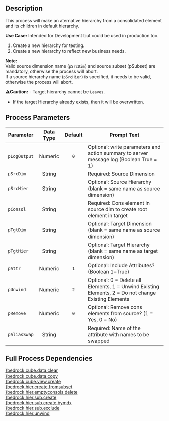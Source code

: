## Description
   
 This process will make an aternative hierarchy from a consolidated element and its children in default hierarchy.  
     
**Use Case:**    Intended for Development but could be used in production too.  
1. Create a new hierarchy for testing.  
2. Create a new hierarchy to reflect new business needs.  
     
**Note:**     
 Valid source dimension name (`pSrcDim`) and source subset (pSubset) are mandatory, otherwise the process will abort.  
 If a source hierarchy name (`pSrcHier`) is specified, it needs to be valid, otherwise the process will abort.  
     
**:warning:Caution:**  - Target hierarchy cannot be `Leaves`.  
 - If the target Hierarchy already exists, then it will be overwritten.  
## Process Parameters
  
|Parameter|Data Type|Default|Prompt Text|
  |---|:-:|:-:|---|
  |`pLogOutput`|Numeric|`0`|Optional: write parameters and action summary to server message log (Boolean True = 1)|
  |`pSrcDim`|String||Required: Source Dimension|
  |`pSrcHier`|String||Optional: Source Hierarchy (blank = same name as source dimension)|
  |`pConsol`|String||Required: Cons element in source dim to create root element in target|
  |`pTgtDim`|String||Optional: Target Dimension (blank = same name as source dimension)|
  |`pTgtHier`|String||Optional: Target Hierarchy (blank = same name as target dimension)|
  |`pAttr`|Numeric|`1`|Optional: Include Attributes? (Boolean 1=True)|
  |`pUnwind`|Numeric|`2`|Optional: 0 = Delete all Elements, 1 = Unwind Existing Elements, 2 = Do not change Existing Elements|
  |`pRemove`|Numeric|`0`|Optional: Remove cons elements from source? (1 = Yes, 0 = No)|
  |`pAliasSwap`|String||Required: Name of the attribute with names to be swapped|
  ## Full Process Dependencies
[}bedrock.cube.data.clear](}bedrock.cube.data.clear)  
[}bedrock.cube.data.copy](}bedrock.cube.data.copy)  
[}bedrock.cube.view.create](}bedrock.cube.view.create)  
[}bedrock.hier.create.fromsubset](}bedrock.hier.create.fromsubset)  
[}bedrock.hier.emptyconsols.delete](}bedrock.hier.emptyconsols.delete)  
[}bedrock.hier.sub.create](}bedrock.hier.sub.create)  
[}bedrock.hier.sub.create.bymdx](}bedrock.hier.sub.create.bymdx)  
[}bedrock.hier.sub.exclude](}bedrock.hier.sub.exclude)  
[}bedrock.hier.unwind](}bedrock.hier.unwind)  
